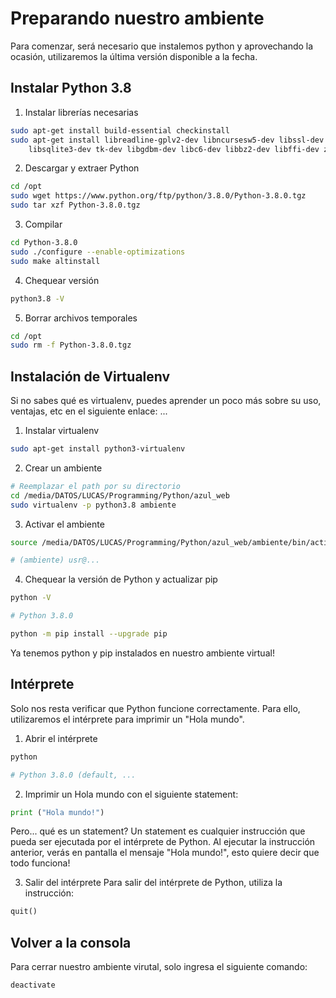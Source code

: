 # Preparando nuestro ambiente
Para comenzar, será necesario que instalemos python y aprovechando la ocasión, utilizaremos la última versión disponible a la fecha.

## Instalar Python 3.8 ##

1. Instalar librerías necesarias
``` bash
sudo apt-get install build-essential checkinstall
sudo apt-get install libreadline-gplv2-dev libncursesw5-dev libssl-dev \
    libsqlite3-dev tk-dev libgdbm-dev libc6-dev libbz2-dev libffi-dev zlib1g-dev
```

2. Descargar y extraer Python
``` bash
cd /opt
sudo wget https://www.python.org/ftp/python/3.8.0/Python-3.8.0.tgz
sudo tar xzf Python-3.8.0.tgz
```

3. Compilar
``` bash
cd Python-3.8.0
sudo ./configure --enable-optimizations
sudo make altinstall
```

4. Chequear versión
``` bash
python3.8 -V
```

5. Borrar archivos temporales
``` bash
cd /opt
sudo rm -f Python-3.8.0.tgz
```

## Instalación de Virtualenv
Si no sabes qué es virtualenv, puedes aprender un poco más sobre su uso, ventajas, etc en el siguiente enlace: ...

1. Instalar virtualenv
``` bash
sudo apt-get install python3-virtualenv
```

2. Crear un ambiente
``` bash
# Reemplazar el path por su directorio
cd /media/DATOS/LUCAS/Programming/Python/azul_web
sudo virtualenv -p python3.8 ambiente
```

3. Activar el ambiente
``` bash
source /media/DATOS/LUCAS/Programming/Python/azul_web/ambiente/bin/activate

# (ambiente) usr@...
```	

4. Chequear la versión de Python y actualizar pip
``` bash
python -V

# Python 3.8.0

python -m pip install --upgrade pip
```	
Ya tenemos python y pip instalados en nuestro ambiente virtual!
 
## Intérprete

Solo nos resta verificar que Python funcione correctamente. Para ello, utilizaremos el intérprete para imprimir un "Hola mundo".
1. Abrir el intérprete
```bash
python

# Python 3.8.0 (default, ...
```

2. Imprimir un Hola mundo con el siguiente statement:
``` python
print ("Hola mundo!")
``` 
Pero... qué es un statement? Un statement es cualquier instrucción que pueda ser ejecutada por el intérprete de Python.
Al ejecutar la instrucción anterior, verás en pantalla el mensaje "Hola mundo!", esto quiere decir que todo funciona!

3. Salir del intérprete
Para salir del intérprete de Python, utiliza la instrucción:
``` python
quit()
```

## Volver a la consola

Para cerrar nuestro ambiente virutal, solo ingresa el siguiente comando:
``` bash
deactivate
```
